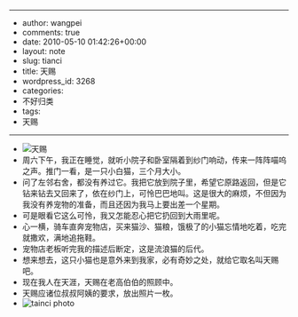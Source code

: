 - --
- author: wangpei
- comments: true
- date: 2010-05-10 01:42:26+00:00
- layout: note
- slug: tianci
- title: 天赐
- wordpress_id: 3268
- categories:
- 不好归类
- tags:
- 天赐
- --
- ![天赐](http://www.baibanbao.net/wp-content/uploads/2010/05/tianci.jpg)
- 周六下午，我正在睡觉，就听小院子和卧室隔着到纱门响动，传来一阵阵喵呜之声。推门一看，是一只小白猫，三个月大小。
- 问了左邻右舍，都没有养过它。我把它放到院子里，希望它原路返回，但是它钻来钻去又回来了，依在纱门上，可怜巴巴地叫。这是很大的麻烦，不但因为我没有养宠物的准备，而且还因为我马上要出差一个星期。
- 可是眼看它这么可怜，我又怎能忍心把它扔回到大雨里呢。
- 心一横，骑车直奔宠物店，买来猫沙、猫粮，饿极了的小猫忘情地吃着，吃完就撒欢，满地追拖鞋。
- 宠物店老板听完我的描述后断定，这是流浪猫的后代。
- 想来想去，这只小猫也是意外来到我家，必有奇妙之处，就给它取名叫天赐吧。
- 现在我人在天涯，天赐在老高伯伯的照顾中。
- 天赐应诸位叔叔阿姨的要求，放出照片一枚。
- ![tainci photo](http://www.baibanbao.net/wp-content/uploads/2010/05/tianci-photo1.jpg)
